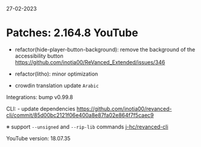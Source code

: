 27-02-2023

Patches: 2.164.8
 YouTube
==
- refactor(hide-player-button-background): remove the background of the accessibility button https://github.com/inotia00/ReVanced_Extended/issues/346
- refactor(litho): minor optimization

- crowdin translation update
`Arabic`
 
Integrations:  bump v0.99.8 
 
CLI:  - update dependencies https://github.com/inotia00/revanced-cli/commit/85d00bc2121f06e400a8e87fa02e864f7f5caec9

※ support `--unsigned` and `--rip-lib` commands [j-hc/revanced-cli](https://github.com/j-hc/revanced-cli) 

YouTube version: 18.07.35
